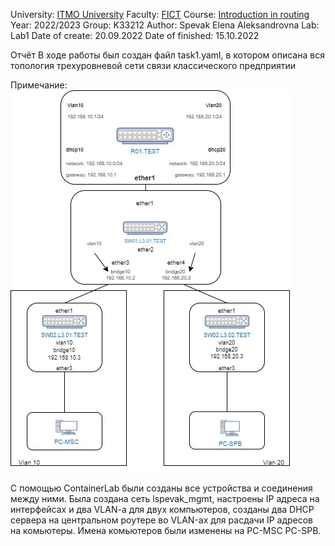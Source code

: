 University: [ITMO University](https://itmo.ru/ru/)
Faculty: [FICT](https://fict.itmo.ru)
Course: [Introduction in routing](https://github.com/itmo-ict-faculty/introduction-in-routing)
Year: 2022/2023
Group: K33212
Author: Spevak Elena Aleksandrovna
Lab: Lab1
Date of create: 20.09.2022
Date of finished: 15.10.2022

Отчёт
В ходе работы был создан файл task1.yaml, в котором описана вся топология трехуровневой сети связи классического предприятии

Примечание:![scheme](https://github.com/LenaSpevak/2022_2023-introduction_in_routing-k33212-spevak-e-a/blob/main/lab1/Lab1.jpg)

 С помощью ContainerLab были созданы все устройства и соединения между ними.
Была создана сеть lspevak_mgmt, настроены  IP адреса на интерфейсах и два VLAN-a для двух компьютеров, созданы два DHCP сервера на центральном роутере во VLAN-ах для расдачи IP адресов на комьютеры. Имена комьютеров были изменены на PC-MSC PC-SPB.

